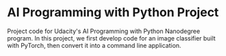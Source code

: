 # AI Programming with Python Project

Project code for Udacity's AI Programming with Python Nanodegree program. In this project, we first develop code for an image classifier built with PyTorch, then convert it into a command line application.
